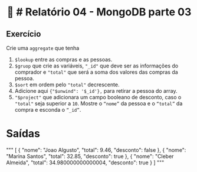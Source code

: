 <h1 align="center">
 📄 # Relatório 04 - MongoDB parte 03
</h1>

## Exercício

Crie uma `aggregate` que tenha

1. `$lookup` entre as compras e as pessoas.
2. `$gruop` que crie as variáveis,  `"_id"` que deve ser as informações do comprador e `"total"` que será a soma dos valores das compras da pessoa.
3. `$sort` em ordem pelo `"total"` decrescente.
4. Adicione aqui `{"$unwind": '$_id'},` para retirar a pessoa do array.
5. `"$project"` que adicionara um campo booleano de desconto, caso o `"total"` seja superior a `10`. Mostre o `“nome”`  da pessoa e o `“total”` da compra e esconda o `“_id”`.

# Saídas

"""
[
    {
        "nome": "Joao Algusto",
        "total": 9.46,
        "desconto": false
    },
    {
        "nome": "Marina Santos",
        "total": 32.85,
        "desconto": true
    },
    {
        "nome": "Cleber Almeida",
        "total": 34.980000000000004,
        "desconto": true
    }
]
"""
